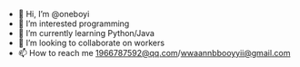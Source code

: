 - 👋 Hi, I’m @oneboyi
- 👀 I’m interested programming
- 🌱 I’m currently learning Python/Java
- 💞️ I’m looking to collaborate on workers
- 📫 How to reach me 1966787592@qq.com/wwaannbbooyyii@gmail.com

<!---
oneboyi/oneboyi is a ✨ special ✨ repository because its `README.md` (this file) appears on your GitHub profile.
You can click the Preview link to take a look at your changes.
--->
